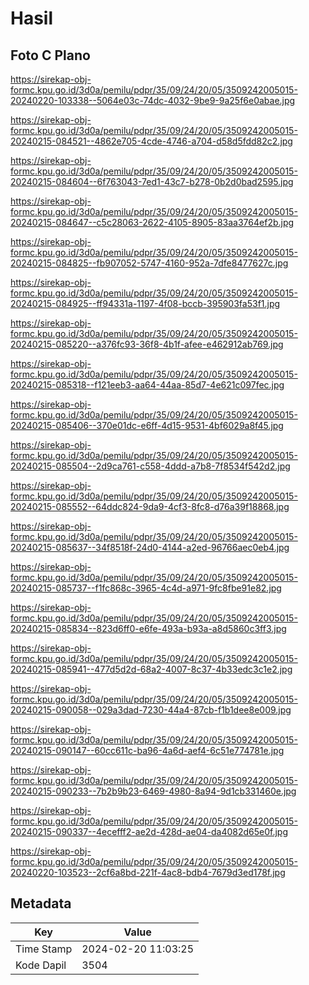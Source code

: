 # Hasil

## Foto C Plano

https://sirekap-obj-formc.kpu.go.id/3d0a/pemilu/pdpr/35/09/24/20/05/3509242005015-20240220-103338--5064e03c-74dc-4032-9be9-9a25f6e0abae.jpg

https://sirekap-obj-formc.kpu.go.id/3d0a/pemilu/pdpr/35/09/24/20/05/3509242005015-20240215-084521--4862e705-4cde-4746-a704-d58d5fdd82c2.jpg

https://sirekap-obj-formc.kpu.go.id/3d0a/pemilu/pdpr/35/09/24/20/05/3509242005015-20240215-084604--6f763043-7ed1-43c7-b278-0b2d0bad2595.jpg

https://sirekap-obj-formc.kpu.go.id/3d0a/pemilu/pdpr/35/09/24/20/05/3509242005015-20240215-084647--c5c28063-2622-4105-8905-83aa3764ef2b.jpg

https://sirekap-obj-formc.kpu.go.id/3d0a/pemilu/pdpr/35/09/24/20/05/3509242005015-20240215-084825--fb907052-5747-4160-952a-7dfe8477627c.jpg

https://sirekap-obj-formc.kpu.go.id/3d0a/pemilu/pdpr/35/09/24/20/05/3509242005015-20240215-084925--ff94331a-1197-4f08-bccb-395903fa53f1.jpg

https://sirekap-obj-formc.kpu.go.id/3d0a/pemilu/pdpr/35/09/24/20/05/3509242005015-20240215-085220--a376fc93-36f8-4b1f-afee-e462912ab769.jpg

https://sirekap-obj-formc.kpu.go.id/3d0a/pemilu/pdpr/35/09/24/20/05/3509242005015-20240215-085318--f121eeb3-aa64-44aa-85d7-4e621c097fec.jpg

https://sirekap-obj-formc.kpu.go.id/3d0a/pemilu/pdpr/35/09/24/20/05/3509242005015-20240215-085406--370e01dc-e6ff-4d15-9531-4bf6029a8f45.jpg

https://sirekap-obj-formc.kpu.go.id/3d0a/pemilu/pdpr/35/09/24/20/05/3509242005015-20240215-085504--2d9ca761-c558-4ddd-a7b8-7f8534f542d2.jpg

https://sirekap-obj-formc.kpu.go.id/3d0a/pemilu/pdpr/35/09/24/20/05/3509242005015-20240215-085552--64ddc824-9da9-4cf3-8fc8-d76a39f18868.jpg

https://sirekap-obj-formc.kpu.go.id/3d0a/pemilu/pdpr/35/09/24/20/05/3509242005015-20240215-085637--34f8518f-24d0-4144-a2ed-96766aec0eb4.jpg

https://sirekap-obj-formc.kpu.go.id/3d0a/pemilu/pdpr/35/09/24/20/05/3509242005015-20240215-085737--f1fc868c-3965-4c4d-a971-9fc8fbe91e82.jpg

https://sirekap-obj-formc.kpu.go.id/3d0a/pemilu/pdpr/35/09/24/20/05/3509242005015-20240215-085834--823d6ff0-e6fe-493a-b93a-a8d5860c3ff3.jpg

https://sirekap-obj-formc.kpu.go.id/3d0a/pemilu/pdpr/35/09/24/20/05/3509242005015-20240215-085941--477d5d2d-68a2-4007-8c37-4b33edc3c1e2.jpg

https://sirekap-obj-formc.kpu.go.id/3d0a/pemilu/pdpr/35/09/24/20/05/3509242005015-20240215-090058--029a3dad-7230-44a4-87cb-f1b1dee8e009.jpg

https://sirekap-obj-formc.kpu.go.id/3d0a/pemilu/pdpr/35/09/24/20/05/3509242005015-20240215-090147--60cc611c-ba96-4a6d-aef4-6c51e774781e.jpg

https://sirekap-obj-formc.kpu.go.id/3d0a/pemilu/pdpr/35/09/24/20/05/3509242005015-20240215-090233--7b2b9b23-6469-4980-8a94-9d1cb331460e.jpg

https://sirekap-obj-formc.kpu.go.id/3d0a/pemilu/pdpr/35/09/24/20/05/3509242005015-20240215-090337--4ecefff2-ae2d-428d-ae04-da4082d65e0f.jpg

https://sirekap-obj-formc.kpu.go.id/3d0a/pemilu/pdpr/35/09/24/20/05/3509242005015-20240220-103523--2cf6a8bd-221f-4ac8-bdb4-7679d3ed178f.jpg


## Metadata

| Key        | Value               |
| ---------- | ------------------- |
| Time Stamp | 2024-02-20 11:03:25 |
| Kode Dapil | 3504                |



